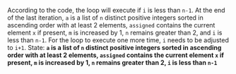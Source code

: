 According to the code, the loop will execute if `i` is less than `n-1`. At the end of the last iteration, `a` is a list of `n` distinct positive integers sorted in ascending order with at least 2 elements, `assigned` contains the current element `x` if present, `m` is increased by 1, `n` remains greater than 2, and `i` is less than `n-1`. For the loop to execute one more time, `i` needs to be adjusted to `i+1`.
State: **`a` is a list of `n` distinct positive integers sorted in ascending order with at least 2 elements, `assigned` contains the current element `x` if present, `m` is increased by 1, `n` remains greater than 2, `i` is less than `n-1`**
